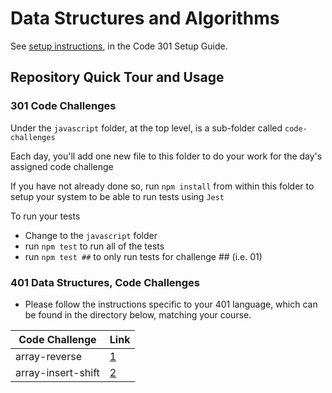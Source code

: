 # Data Structures and Algorithms

See [setup instructions](https://codefellows.github.io/setup-guide/code-301/3-code-challenges), in the Code 301 Setup Guide.

## Repository Quick Tour and Usage

### 301 Code Challenges

Under the `javascript` folder, at the top level, is a sub-folder called `code-challenges`

Each day, you'll add one new file to this folder to do your work for the day's assigned code challenge

If you have not already done so, run `npm install` from within this folder to setup your system to be able to run tests using `Jest`

To run your tests

- Change to the `javascript` folder
- run `npm test` to run all of the tests
- run `npm test ##` to only run tests for challenge ## (i.e. 01)


### 401 Data Structures, Code Challenges

- Please follow the instructions specific to your 401 language, which can be found in the directory below, matching your course.

|Code Challenge|Link|
|------|------|
|array-reverse|[1](https://github.com/HaneenHaashlamoun/data-structures-and-algorithms/blob/array-reverse/python/code_challenges/array-reverse/README.md)|
|array-insert-shift|[2](https://github.com/HaneenHaashlamoun/data-structures-and-algorithms/blob/array-insert-shift/python/code_challenges/array-insert-shift/README.md)|

